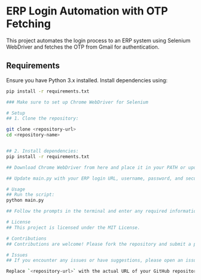 # ERP Login Automation with OTP Fetching

This project automates the login process to an ERP system using Selenium WebDriver and fetches the OTP from Gmail for authentication.

## Requirements

Ensure you have Python 3.x installed. Install dependencies using:

```bash
pip install -r requirements.txt

### Make sure to set up Chrome WebDriver for Selenium

# Setup
## 1. Clone the repository:

git clone <repository-url>
cd <repository-name>


## 2. Install dependencies:
pip install -r requirements.txt

## Download Chrome WebDriver from here and place it in your PATH or update main.py with the path to the executable.

## Update main.py with your ERP login URL, username, password, and security question answers.

# Usage
## Run the script:
python main.py

## Follow the prompts in the terminal and enter any required information.

# License
## This project is licensed under the MIT License.

# Contributions
## Contributions are welcome! Please fork the repository and submit a pull request with your improvements.

# Issues
## If you encounter any issues or have suggestions, please open an issue on GitHub.

Replace `<repository-url>` with the actual URL of your GitHub repository and `<repository-name>` with the name of your repository. This template provides comprehensive setup, usage instructions, licensing information, and guidance for contributions and issue reporting. You can now copy this block and paste it directly into your `README.md` file on GitHub.
